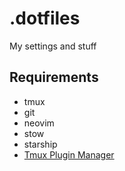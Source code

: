 # .dotfiles
My settings and stuff

## Requirements

* tmux
* git
* neovim
* stow
* starship
* [Tmux Plugin Manager](https://github.com/tmux-plugins/tpm)

